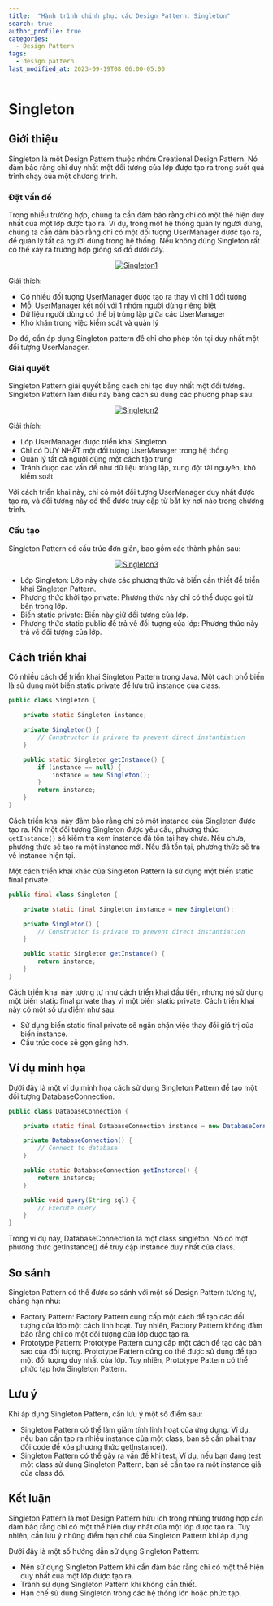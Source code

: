 ```yaml
---
title:  "Hành trình chinh phục các Design Pattern: Singleton"
search: true
author_profile: true
categories: 
  - Design Pattern
tags:
  - design pattern
last_modified_at: 2023-09-19T08:06:00-05:00
---
```


# Singleton

## Giới thiệu

Singleton là một Design Pattern thuộc nhóm Creational Design Pattern. Nó đảm bảo rằng chỉ duy nhất một đối tượng của lớp được tạo ra trong suốt quá trình chạy của một chương trình.

### Đặt vấn đề

Trong nhiều trường hợp, chúng ta cần đảm bảo rằng chỉ có một thể hiện duy nhất của một lớp được tạo ra. Ví dụ, trong một hệ thống quản lý người dùng, chúng ta cần đảm bảo rằng chỉ có một đối tượng UserManager được tạo ra, để quản lý tất cả người dùng trong hệ thống. Nếu không dùng Singleton rất có thể xảy ra trường hợp giống sơ đồ dưới đây.


<p align="center">
<a href="https://github.com/nguyenphuc22/Design-Patterns/blob/main/docs/Book/2.1%20Singleton.md"><img alt="Singleton1" src="/assets/images/Singleton/Singleton1.png"/></a>
</p>

Giải thích:

- Có nhiều đối tượng UserManager được tạo ra thay vì chỉ 1 đối tượng
- Mỗi UserManager kết nối với 1 nhóm người dùng riêng biệt
- Dữ liệu người dùng có thể bị trùng lặp giữa các UserManager
- Khó khăn trong việc kiểm soát và quản lý

Do đó, cần áp dụng Singleton pattern để chỉ cho phép tồn tại duy nhất một đối tượng UserManager.


### Giải quyết

Singleton Pattern giải quyết bằng cách chỉ tạo duy nhất một đối tượng. Singleton Pattern làm điều này bằng cách sử dụng các phương pháp sau:

<p align="center">
<a href="https://github.com/nguyenphuc22/Design-Patterns/blob/main/docs/Book/2.1%20Singleton.md"><img alt="Singleton2" src="/assets/images/Singleton/Singleton2.png"/></a>
</p>

Giải thích:

- Lớp UserManager được triển khai Singleton
- Chỉ có DUY NHẤT một đối tượng UserManager trong hệ thống
- Quản lý tất cả người dùng một cách tập trung
- Tránh được các vấn đề như dữ liệu trùng lặp, xung đột tài nguyên, khó kiểm soát

Với cách triển khai này, chỉ có một đối tượng UserManager duy nhất được tạo ra, và đối tượng này có thể được truy cập từ bất kỳ nơi nào trong chương trình.

### Cấu tạo

Singleton Pattern có cấu trúc đơn giản, bao gồm các thành phần sau:

<p align="center">
<a href="https://github.com/nguyenphuc22/Design-Patterns/blob/main/docs/Book/2.1%20Singleton.md"><img alt="Singleton3" src="/assets/images/Singleton/Singleton3.png"/></a>
</p>

- Lớp Singleton: Lớp này chứa các phương thức và biến cần thiết để triển khai Singleton Pattern.
- Phương thức khởi tạo private: Phương thức này chỉ có thể được gọi từ bên trong lớp.
- Biến static private: Biến này giữ đối tượng của lớp.
- Phương thức static public để trả về đối tượng của lớp: Phương thức này trả về đối tượng của lớp.


## Cách triển khai

Có nhiều cách để triển khai Singleton Pattern trong Java. Một cách phổ biến là sử dụng một biến static private để lưu trữ instance của class.

```java
public class Singleton {

    private static Singleton instance;

    private Singleton() {
        // Constructor is private to prevent direct instantiation
    }

    public static Singleton getInstance() {
        if (instance == null) {
            instance = new Singleton();
        }
        return instance;
    }
}
```

Cách triển khai này đảm bảo rằng chỉ có một instance của Singleton được tạo ra. Khi một đối tượng Singleton được yêu cầu, phương thức `getInstance()` sẽ kiểm tra xem instance đã tồn tại hay chưa. Nếu chưa, phương thức sẽ tạo ra một instance mới. Nếu đã tồn tại, phương thức sẽ trả về instance hiện tại.

Một cách triển khai khác của Singleton Pattern là sử dụng một biến static final private.

```java
public final class Singleton {

    private static final Singleton instance = new Singleton();

    private Singleton() {
        // Constructor is private to prevent direct instantiation
    }

    public static Singleton getInstance() {
        return instance;
    }
}
```

Cách triển khai này tương tự như cách triển khai đầu tiên, nhưng nó sử dụng một biến static final private thay vì một biến static private. Cách triển khai này có một số ưu điểm như sau:

- Sử dụng biến static final private sẽ ngăn chặn việc thay đổi giá trị của biến instance.
- Cấu trúc code sẽ gọn gàng hơn.


## Ví dụ minh họa

Dưới đây là một ví dụ minh họa cách sử dụng Singleton Pattern để tạo một đối tượng DatabaseConnection.

```java
public class DatabaseConnection {

    private static final DatabaseConnection instance = new DatabaseConnection();

    private DatabaseConnection() {
        // Connect to database
    }

    public static DatabaseConnection getInstance() {
        return instance;
    }

    public void query(String sql) {
        // Execute query
    }
}
```

Trong ví dụ này, DatabaseConnection là một class singleton. Nó có một phương thức getInstance() để truy cập instance duy nhất của class.

## So sánh

Singleton Pattern có thể được so sánh với một số Design Pattern tương tự, chẳng hạn như:

- Factory Pattern: Factory Pattern cung cấp một cách để tạo các đối tượng của lớp một cách linh hoạt. Tuy nhiên, Factory Pattern không đảm bảo rằng chỉ có một đối tượng của lớp được tạo ra.
- Prototype Pattern: Prototype Pattern cung cấp một cách để tạo các bản sao của đối tượng. Prototype Pattern cũng có thể được sử dụng để tạo một đối tượng duy nhất của lớp. Tuy nhiên, Prototype Pattern có thể phức tạp hơn Singleton Pattern.

## Lưu ý

Khi áp dụng Singleton Pattern, cần lưu ý một số điểm sau:

- Singleton Pattern có thể làm giảm tính linh hoạt của ứng dụng. Ví dụ, nếu bạn cần tạo ra nhiều instance của một class, bạn sẽ cần phải thay đổi code để xóa phương thức getInstance().
- Singleton Pattern có thể gây ra vấn đề khi test. Ví dụ, nếu bạn đang test một class sử dụng Singleton Pattern, bạn sẽ cần tạo ra một instance giả của class đó.


## Kết luận

Singleton Pattern là một Design Pattern hữu ích trong những trường hợp cần đảm bảo rằng chỉ có một thể hiện duy nhất của một lớp được tạo ra. Tuy nhiên, cần lưu ý những điểm hạn chế của Singleton Pattern khi áp dụng.

Dưới đây là một số hướng dẫn sử dụng Singleton Pattern:

- Nên sử dụng Singleton Pattern khi cần đảm bảo rằng chỉ có một thể hiện duy nhất của một lớp được tạo ra.
- Tránh sử dụng Singleton Pattern khi không cần thiết.
- Hạn chế sử dụng Singleton trong các hệ thống lớn hoặc phức tạp.



